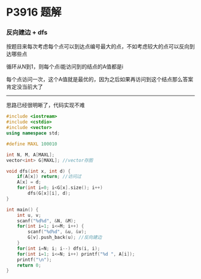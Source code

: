 # P3916 题解

### 反向建边 + dfs

按题目来每次考虑每个点可以到达点编号最大的点，不如考虑较大的点可以反向到达哪些点

循环从N到1，则每个点i能访问到的结点的A值都是i

每个点访问一次，这个A值就是最优的，因为之后如果再访问到这个结点那么答案肯定没当前大了

---

思路已经很明晰了，代码实现不难

```cpp
#include <iostream>
#include <cstdio>
#include <vector>
using namespace std;

#define MAXL 100010

int N, M, A[MAXL];
vector<int> G[MAXL]; //vector存图 

void dfs(int x, int d) {
	if(A[x]) return; //访问过 
	A[x] = d;
	for(int i=0; i<G[x].size(); i++)
		dfs(G[x][i], d);
}

int main() {
	int u, v;
	scanf("%d%d", &N, &M);
	for(int i=1; i<=M; i++) {
		scanf("%d%d", &u, &v);
		G[v].push_back(u); //反向建边 
	}
	for(int i=N; i; i--) dfs(i, i); 
	for(int i=1; i<=N; i++) printf("%d ", A[i]);
	printf("\n");
	return 0;
}
```